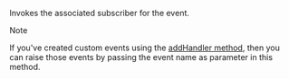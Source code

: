 Invokes the associated subscriber for the event.

> [!Note]
> If you've created custom events using the [addHandler method](../../../../../v2/develop/reference/microsoft-ciframework/addHandler.md), then you can raise those events by passing the event name as parameter in this method.
